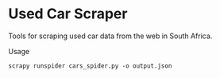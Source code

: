 # Used Car Scraper

Tools for scraping used car data from the web in South Africa.

Usage 

	scrapy runspider cars_spider.py -o output.json

